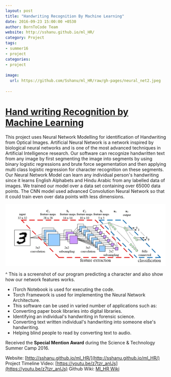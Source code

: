 ```yaml
---
layout: post
title: "Handwriting Recognition By Machine Learning"
date: 2016-09-23 15:00:00 +0530
author: BornToCode Team
website: http://sshanu.github.io/ml_HR/
category: Project
tags:
- summer16
- project
categories:
- project

image:
  url: https://github.com/Sshanu/ml_HR/raw/gh-pages/neural_net2.jpeg

---
```


# [Hand writing Recognition by Machine Learning](http://sshanu.github.io/ml_HR/)

This project uses Neural Network Modelling  for identification of Handwriting from Optical Images.
Artificial Neural Network is a network inspired by biological neural networks and is one of the most advanced techniques in Artificial Intelligence research.
Our software  can recognize handwritten text from any image by first segmenting the image into segments by using binary logistic regressions and brute force segementation and then applying multi class logistic regression for character recognition on these segments.
Our Neural Network Model  can learn any individual person's handwriting since it  learns English Alphabets and Hindu Arabic from any labelled data of images.
We trained our model over a data set containing over 65000 data points.
The CNN model used advanced Convolution Neural Network so that it could train even over data points with less dimensions.

![image,center](https://github.com/Sshanu/ml_HR/raw/gh-pages/CNNArchitecture.jpg)

^ This is a screenshot of our program predicting a character and also show how our network features works.

* iTorch Notebook is used for executing the code.
* Torch Framework is used for implementing the Neural Network Architecture.
* This software can be used in varied number of applications such as:
* Converting paper book libraries into digital libraries.
* Identifying  an individual's handwriting in forensic science.
* Converting text written individual's handwriting into someone else's handwriting.
* Helping blind people to read by converting text to audio.

Received the **Special Mention Award** during the Science & Technology Summer
Camp 2016.

Website: [http://sshanu.github.io/ml_HR/](http://sshanu.github.io/ml_HR/)
Project Timeline Video: [https://youtu.be/z7tzr_anlJs](https://youtu.be/z7tzr_anlJs)
Github Wiki: [Ml_HR Wiki](https://github.com/Sshanu/ml_HR/wiki)
